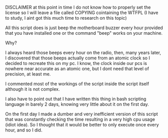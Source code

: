 DISCLAIMER at this point in time I do not know how to properly set the license so I will leave a file called COPYING cointaining the WTFPL (I have to study, I aint got this much time to research on this topic)

All this script does is just beep the motherboard buzzer every hour provided that you have installed one or the command "beep" works on your machine.

Why?

I always heard those beeps every hour on the radio, then, many years later, I discovered that those beeps actually come from an atomic clock so I decided to recreate this on my pc. I know, the clock inside our pcs is nowhere near accurate as an atomic one, but I dont need that level of precision, at least me.

I commented most of the workings of the script inside the script itself although it is not complex.

I also have to point out that I have written this thing in bash scripting language in barely 2 days, knowing very little about it on the first day.

On the first day I made a dumber and very inefficient version of this script that was constantly checking the time resulting in a very high cpu usage (idiot idea).
So I thought that it would be better to only execute once every hour, and so I did.
